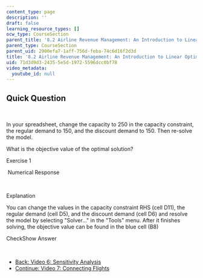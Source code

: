 ```yaml
---
content_type: page
description: ''
draft: false
learning_resource_types: []
ocw_type: CourseSection
parent_title: '8.2 Airline Revenue Management: An Introduction to Linear Optimization '
parent_type: CourseSection
parent_uid: 2900efa7-1aff-756d-feba-74c6d16f2d3d
title: '8.2 Airline Revenue Management: An Introduction to Linear Optimization'
uid: 71d3d9d3-2435-5e5d-1972-5596dcc0bf78
video_metadata:
  youtube_id: null
---
```

## Quick Question

 

In your spreadsheet, change the capacity to 250 in the capacity constraint, the regular demand to 150, and the discount demand to 150. Then re-solve the model.

What is the objective value of the optimal solution?

Exercise 1

&nbsp;Numerical Response&nbsp;

 

Explanation

You can change the values in the capacity constraint RHS (cell D11), the regular demand (cell D5), and the discount demand (cell D6) and resolve the model by selecting "Solver..." in the "Tools" menu. After it finishes solving, the objective value can be found in the blue cell (B8)

CheckShow Answer

 

- [Back: Video 6: Sensitivity Analysis](./resolveuid/f20e206f20f79b3c410bc053183afdbb)
- [Continue: Video 7: Connecting Flights](./resolveuid/80f150bc38fd0f8475f7ccfe876f7744)